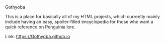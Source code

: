 Gothyoba

This is a place for basically all of my HTML projects, which currently mainly include having an easy, spoiler-filled encyclopedia for those who want a quick reference on Penguinia lore.

Link: https://Gothyoba.github.io
